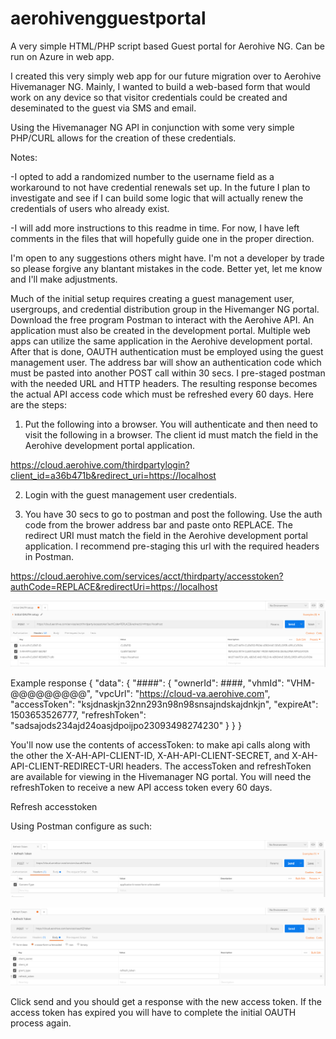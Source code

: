 # aerohivengguestportal
A very simple HTML/PHP script based Guest portal for Aerohive NG. Can be run on Azure in web app. 

I created this very simply web app for our future migration over to Aerohive Hivemanager NG. Mainly, I wanted to build a web-based form that would work on any device so that visitor credentials could be created and deseminated
to the guest via SMS and email.

Using the Hivemanager NG API in conjunction with some very simple PHP/CURL allows for the creation of these credentials.

Notes:

-I opted to add a randomized number to the username field as a workaround to not have credential renewals set up. 
In the future I plan to investigate and see if I can build some logic that will actually renew the credentials
of users who already exist.

-I will add more instructions to this readme in time. For now, I have left comments in the files that will hopefully
guide one in the proper direction.

I'm open to any suggestions others might have. I'm not a developer by trade so please forgive any blantant mistakes in the code. Better yet, let me know and I'll make adjustments.

Much of the initial setup requires creating a guest management user, usergroups, and credential distribution group in the Hivemanger NG portal. Download the free program Postman to interact with the Aerohive API. An application must also be created in the development portal. Multiple web apps can utilize the same application in the Aerohive development portal. After that is done, OAUTH authentication must be employed using the guest management user. The address bar will show an authentication code which must be pasted into another POST call within 30 secs. I pre-staged postman with the needed URL and HTTP headers. The resulting response becomes the actual API access code which must be refreshed every 60 days. Here are the steps:

1. Put the following into a browser. You will authenticate and then need to visit the following in a browser. The client id must match the field in the Aerohive development portal application.

https://cloud.aerohive.com/thirdpartylogin?client_id=a36b471b&redirect_uri=https://localhost

2. Login with the guest management user credentials.

3. You have 30 secs to go to postman and post the following. Use the auth code from the brower address bar and paste onto REPLACE. The redirect URI must match the field in the Aerohive development portal application. I recommend pre-staging this url with the required headers in Postman.

https://cloud.aerohive.com/services/acct/thirdparty/accesstoken?authCode=REPLACE&redirectUri=https://localhost

<p><img src="https://raw.githubusercontent.com/FPU-NS/aerohiveng_guestportal/master/images/postman_initialoauth.png"><p>

Example response
{
    "data": {
        "####": {
            "ownerId": ####,
            "vhmId": "VHM-@@@@@@@@@",
            "vpcUrl": "https://cloud-va.aerohive.com",
            "accessToken": "ksjdnaskjn32nn293n98n98snsajndskajdnkjn",
            "expireAt": 1503653526777,
            "refreshToken": "sadsajods234ajd24oasjdpoijpo23093498274230"
        }
    }
}

You'll now use the contents of accessToken: to make api calls along with the other the X-AH-API-CLIENT-ID, X-AH-API-CLIENT-SECRET, and X-AH-API-CLIENT-REDIRECT-URI headers. The accessToken and refreshToken are available for viewing in the Hivemanager NG portal. You will need the refreshToken to receive a new API access token every 60 days.

Refresh accesstoken

Using Postman configure as such:
<p><img src="https://raw.githubusercontent.com/FPU-NS/aerohiveng_guestportal/master/images/postman_refreshaccesstoken01.png"><p>
<p><img src="https://raw.githubusercontent.com/FPU-NS/aerohiveng_guestportal/master/images/postman_refreshaccesstoken02.png"><p>

Click send and you should get a response with the new access token. If the access token has expired you will have to complete the initial OAUTH process again.
